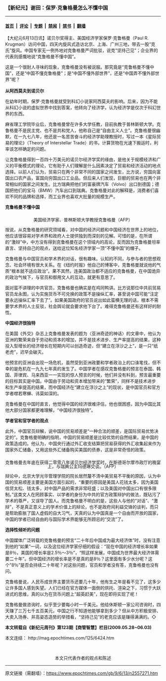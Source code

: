 ### 【新纪元】谢田：保罗‧克鲁格曼怎么不懂中国

---

#### [首页](../../../..?n2557271) &nbsp;|&nbsp; [评论](../../../../../epoch-comment?n2557271) &nbsp;|&nbsp; [专题](../../../../../epoch-special?n2557271) &nbsp;|&nbsp; [禁闻](../../../../../epoch-news?n2557271) &nbsp;|&nbsp; [禁书](../../../../../books?n2557271) &nbsp;|&nbsp; [翻墙](https://github.com/gfw-breaker/nogfw/blob/master/README.md?n2557271)


<div class="post_content" id="artbody" itemprop="articleBody">
 <!-- article content begin -->
 <p>
  【大纪元6月13日讯】诺贝尔奖得主、美国经济学家保罗‧克鲁格曼（Paul R. Krugman）访问中国，四天内旋风式造访北京、上海、广州三地，带去一股“克氏”旋风。中国专家无一例外地对克鲁格曼严词批驳，说克“坚持己见”；企业界的代表则感慨地说“克鲁格曼不懂中国”。
 </p>
 <p>
  这是一个很耐人寻味的现象，克鲁格曼没有被说服。那究竟是“克鲁格曼不懂中国”，还是“中国不懂克鲁格曼”；是“中国不懂外部世界”，还是“中国弄不懂外部世界”呢？
  <br/>
  <br/>
  <b>
   从阿西莫夫到诺贝尔
  </b>
 </p>
 <p>
  在幼年时期，保罗‧克鲁格曼就受到科幻小说家阿西莫夫的影响。后来，因为不能从科幻小说的虚拟世界中找到答案，他转向了经济学，认为经济学是仅次于科幻世界的东西。
 </p>
 <p>
  麻省理工学院毕业后，克鲁格曼曾在许多大学任教，目前执教于普林斯顿大学。克鲁格曼不是民主党、也不是共和党人，他称自己是“自由主义人士”。克鲁格曼很幽默，在一九七八年，他还是一名苦苦奋斗的经济学助理教授时，写过一本《星际贸易的理论》（Theory of Interstellar Trade）的书，计算货物在光速下搬运时，利率该怎样确定的问题。
 </p>
 <p>
  让克鲁格曼得到一百四十万美元的诺贝尔经济学奖的缘由，是他关于规模经济和广义的平衡模式的理论，它有助于人们理解是什么因素决定了贸易和经济活动的地点选择。以前人们认为，贸易只在两个非常不同的国家之间发生，比方说，穷国向富国出口农产品，富国向穷国出口工业品。但后来人们发现，巨额的贸易也在两个非常相似的国家之间发生。比方瑞典把他们的富豪牌汽车（Volvo）出口到德国；德国把他们的宝马（BMW）汽车出口到瑞典。克鲁格曼对此的解释是，消费者们喜欢不同的品牌和选择，而工业界也喜欢大批量的规模生产。
 </p>
 <p>
  <b>
   克鲁格曼不懂中国
  </b>
 </p>
 <p>
  <!--image v 1.0-->
 </p>
 <div style="line-height: 90%; text-align: center;">
  <br/>
  <span class="bn12">
   美国经济学家、普林斯顿大学教授克鲁格曼（AFP）
  </span>
 </div>
 <p>
  <!-- -->
 </p>
 <p>
  按说，从克鲁格曼的研究领域看，对中国的经济问题和中国经济在世界上的地位，他应该很容易对学术界和政府人士提供独到而深刻的见解。可惜的是，在所谓的“激辩”中，中方没有得到克鲁格曼在这个领域内的高论，反而因为克鲁格曼坦率直言、坚持自己的观点，送给这位知名经济学家一顶“不懂中国”的帽子。
 </p>
 <p>
  克鲁格曼与中国官员和学术界的对话，很有趣味。认知的不同，与参与者的思想观念、社会环境有很大关系。在《纽约时报》他自己的博客中，克鲁格曼就说他的气质“根本就不适应政治”。果不其然，连美国政治都不适应的克鲁格曼，在中国诡异的政治气候下，与官员和御用文人的互动，就更有意思了。
 </p>
 <p>
  面对蛮不讲理的中共官员，克鲁格曼也确实是在鸡同鸭讲。比方说那位中共前贸易官员龙永图，认为实施货币不可兑换的政策不是操纵汇率，甚至说中国可能“注定要永远操纵汇率下去了”。如果美国政府的官员说出如此蛮横无理的话，根本不需要学术界的人士反驳，社会舆论就会要求他下台了。难得克鲁格曼还有这样好的耐性。
 </p>
 <p>
  <b>
   中国经济很独特
  </b>
 </p>
 <p>
  在美国《外交》杂志上克鲁格曼发表的题为〈亚洲奇迹的神话〉的文章中，他认为亚洲的繁荣来自于劳动和资本的增加，并不是技术进步、生产率提高的结果，这种投入型增长的经济增长在短期内可以创造奇迹，但“建立在浮沙之上”，是一只“纸老虎”，迟早会破灭。
 </p>
 <p>
  他预言的亚洲会出现一场危机，虽然受到亚洲政要和学者政治上的口诛笔伐，但不幸的是危机在一九九七年真的发生了。中国学者在感叹克鲁格曼的预言在泰国、韩国、菲律宾、马来西亚一一实现的惊人预言的时候，他们并没有料到，预言最重要的目标其实是中国。中国由于劳动和资本增加带来的“繁荣”，同样不是技术进步 和生产率提高的结果，而中国经济在“建立在浮沙之上”的现状，是中国官员和官方学者噤若寒蝉、讳莫如深的。
 </p>
 <p>
  克鲁格曼在中国时直言，他觉得中国的经济很难评估，他也很困惑，因为中国比其他大部分国家都更难理解，“中国经济很独特”。
 </p>
 <p>
  <b>
   学者官和官学者的观点
  </b>
 </p>
 <p>
  此外，中国官员辩解，说中国的贸易顺差是“一种合法的顺差，是国际贸易优势决定的”。克鲁格曼明确的指明，中国的贸易顺差是比较优势的自然结果，是中国的政策造成的。他认为，中国央行通过外汇收支结算把贸易获得的外汇收集起来作为国家外汇储备，又用这些外汇储备购买美国的债券，这是非常奇怪的政策。
 </p>
 <p>
  <!--image v 1.0-->
 </p>
 <div style="line-height: 90%; text-align: center;">
  <br/>
  <span class="bn12">
   克鲁格曼去年底在获得二零零八年诺贝尔经济学奖时，在斯德哥尔摩市政厅的晚宴上，与瑞典公主玛德琳交谈。（AFP）
  </span>
 </div>
 <p>
  <!-- -->
 </p>
 <p>
  辩论中，北京大学光华管理学院的院长居然釐不清中美贸易不平衡的原因，认为中国的贸易顺差主要是美国方面引起的，“重要的原因是美国人花钱太多，因为美国信贷太松、钱太多，对中国产品的需求非常旺盛；以及美国对中国出口有很多限制。”这类文人在罔顾事实、以学者的身份为中共的官方政策辩护的做法，既玷污了学术的尊严，又误导了国人。而克鲁格曼不明白的是，这些人与他的“对话”、“激辩”，不是真正意义上的学术价值上的辩论，也不是政府间利益交锋的谈判，而只是帮助膨胀了国人虚假的自大习气，天真的认为中国真是一个自由而开放的国家，中国的学者已经自由的与国际学术界能够无所顾忌的“交流”了。
 </p>
 <p>
  <b>
   选择性倾听的问题
  </b>
 </p>
 <p>
  中国媒体广泛转载的克鲁格曼的预言“二十年后中国成为最大经济体”时，没有注意到他的“如果”一词，以及这位经济学家仔细的假设：“现在中国的经济增长率如果是8％，美国的增长率是2.5％～3％”，“照这样发展，中国成为世界最大经济体需要二十年”。但中国经济的增长率是不是真的是8％？这里面有多少水分呢？这个“8％”是否会持续二十年呢？对这些问题，官员和学者没有答，克鲁格曼也没有问。
 </p>
 <p>
  克鲁格曼说，人民币成世界主要货币还要几十年，他有生之年是看不见了，这多少让许多国人感到失望。人们已经在官方媒体一面倒的烘托、渲染之下，习惯于大跃进式的思维，真的以为在货币问题上“超英赶美”，现在即将实现了呢！
 </p>
 <p>
  克鲁格曼做咨询时，似乎至少要每小时一千美元。他给休斯顿一家公司咨询时，四天赚了三万七千五百美元，中国之行不知道他能够拿到多少？但从中方积极安排、大卖入场券、并高姿态造势的举措看，“坚持己见”的老克应该是赚得满满的。◇
 </p>
 <p>
  <b>
   本文转载自《新纪元周刊》第123期【商管智慧】栏目(2009.05.28~06.03)
  </b>
 </p>
 <p>
  本文连结：
  <ok href=" http://mag.epochtimes.com/125/6424.htm " target="_blank">
   http://mag.epochtimes.com/125/6424.htm
  </ok>
 </p>
 <p>
  <font color="#ffffff">
   (http://www.dajiyuan.com)
  </font>
  <br/>
  <center>
   <font class="GY13">
    本文只代表作者的观点和陈述
   </font>
  </center>
 </p>
 <!-- article content end -->
 <div id="below_article_ad">
 </div>
</div>


---

原文链接（需翻墙）：https://www.epochtimes.com/gb/9/6/13/n2557271.htm
